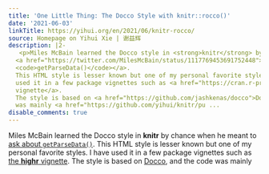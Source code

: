 ```yaml
---
title: 'One Little Thing: The Docco Style with knitr::rocco()'
date: '2021-06-03'
linkTitle: https://yihui.org/en/2021/06/knitr-rocco/
source: Homepage on Yihui Xie | 谢益辉
description: |2-
   <p>Miles McBain learned the Docco style in <strong>knitr</strong> by chance when he meant to
  <a href="https://twitter.com/MilesMcBain/status/1117769453691752448">ask about
  <code>getParseData()</code></a>.
  This HTML style is lesser known but one of my personal favorite styles. I have
  used it in a few package vignettes such as <a href="https://cran.r-project.org/web/packages/highr/vignettes/highr-internals.html">the <strong>highr</strong>
  vignette</a>.
  The style is based on <a href="https://github.com/jashkenas/docco">Docco</a>, and the code
  was mainly <a href="https://github.com/yihui/knitr/pu ...
disable_comments: true
---
```

 <p>Miles McBain learned the Docco style in <strong>knitr</strong> by chance when he meant to
<a href="https://twitter.com/MilesMcBain/status/1117769453691752448">ask about
<code>getParseData()</code></a>.
This HTML style is lesser known but one of my personal favorite styles. I have
used it in a few package vignettes such as <a href="https://cran.r-project.org/web/packages/highr/vignettes/highr-internals.html">the <strong>highr</strong>
vignette</a>.
The style is based on <a href="https://github.com/jashkenas/docco">Docco</a>, and the code
was mainly <a href="https://github.com/yihui/knitr/pu ...